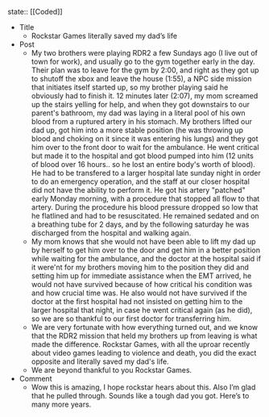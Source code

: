 state:: [[Coded]]

- Title
	- Rockstar Games literally saved my dad’s life
- Post
	- My two brothers were playing RDR2 a few Sundays ago (I live out of town for work), and usually go to the gym together early in the day. Their plan was to leave for the gym by 2:00, and right as they got up to shutoff the xbox and leave the house (1:55), a NPC side mission that initiates itself started up, so my brother playing said he obviously had to finish it. 12 minutes later (2:07), my mom screamed up the stairs yelling for help, and when they got downstairs to our parent's bathroom, my dad was laying in a literal pool of his own blood from a ruptured artery in his stomach. My brothers lifted our dad up, got him into a more stable position (he was throwing up blood and choking on it since it was entering his lungs) and they got him over to the front door to wait for the ambulance. He went critical but made it to the hospital and got blood pumped into him (12 units of blood over 16 hours.. so he lost an entire body's worth of blood). He had to be transfered to a larger hospital late sunday night in order to do an emergency operation, and the staff at our closer hospital did not have the ability to perform it. He got his artery "patched" early Monday morning, with a procedure that stopped all flow to that artery. During the procedure his blood pressure dropped so low that he flatlined and had to be resuscitated. He remained sedated and on a breathing tube for 2 days, and by the following saturday he was discharged from the hospital and walking again.
	- My mom knows that she would not have been able to lift my dad up by herself to get him over to the door and get him in a better position while waiting for the ambulance, and the doctor at the hospital said if it were'nt for my brothers moving him to the position they did and setting him up for immediate assistance when the EMT arrived, he would not have survived because of how critical his condition was and how crucial time was. He also would not have survived if the doctor at the first hospital had not insisted on getting him to the larger hospital that night, in case he went critical again (as he did), so we are so thankful to our first doctor for transferring him.
	- We are very fortunate with how everything turned out, and we know that the RDR2 mission that held my brothers up from leaving is what made the difference.  Rockstar Games, with all the uproar recently about video games leading to violence and death, you did the exact opposite and literally saved my dad's life.
	- We are beyond thankful to you Rockstar Games.
- Comment
	- Wow this is amazing, I hope rockstar hears about this. Also I’m glad that he pulled through. Sounds like a tough dad you got. Here’s to many more years.